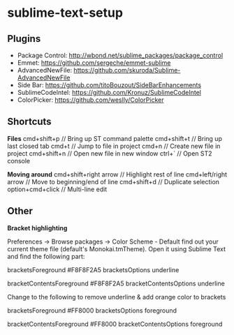 sublime-text-setup
==================

Plugins
--------------
- Package Control: http://wbond.net/sublime_packages/package_control
- Emmet: https://github.com/sergeche/emmet-sublime
- AdvancedNewFile: https://github.com/skuroda/Sublime-AdvancedNewFile
- Side Bar: https://github.com/titoBouzout/SideBarEnhancements
- SublimeCodeIntel: https://github.com/Kronuz/SublimeCodeIntel
- ColorPicker: https://github.com/weslly/ColorPicker

Shortcuts
--------------
**Files**
cmd+shift+p    // Bring up ST command palette
cmd+shift+t    // Bring up last closed tab
cmd+t          // Jump to file in project
cmd+n          // Create new file in project
cmd+shift+n    // Open new file in new window
ctrl+`         // Open ST2 console

**Moving around**
cmd+shift+right arrow     // Highlight rest of line
cmd+left/right arrow      // Move to beginning/end of line
cmd+shift+d               // Duplicate selection
option+cmd+click          // Multi-line edit

Other
--------------
**Bracket highlighting**

Preferences -> Browse packages -> Color Scheme - Default find out your current theme file (default's Monokai.tmTheme). 
Open it using Sublime Text and find the following part:

<key>bracketsForeground</key>
<string>#F8F8F2A5</string>
<key>bracketsOptions</key>
<string>underline</string>

<key>bracketContentsForeground</key>
<string>#F8F8F2A5</string>
<key>bracketContentsOptions</key>
<string>underline</string>

Change to the following to remove underline & add orange color to brackets

<key>bracketsForeground</key>
<string>#FF8000</string>
<key>bracketsOptions</key>
<string>foreground</string>

<key>bracketContentsForeground</key>
<string>#FF8000</string>
<key>bracketContentsOptions</key>
<string>foreground</string>
